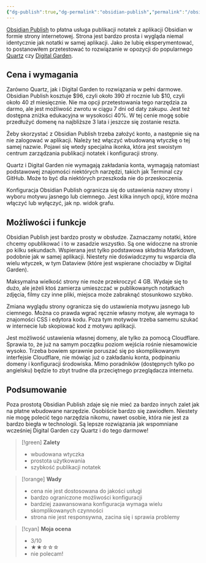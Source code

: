 ```yaml
---
{"dg-publish":true,"dg-permalink":"obsidian-publish","permalink":"/obsidian-publish/","tags":["Obsidian"],"updated":"2024-06-30"}
---
```



[Obsidian Publish](https://obsidian.md/publish) to płatna usługa publikacji notatek z aplikacji Obsidian w formie strony internetowej. Strona jest bardzo prosta i wygląda niemal identycznie jak notatki w samej aplikacji. Jako że lubię eksperymentować, to postanowiłem przetestować to rozwiązanie w opozycji do popularnego [Quartz](https://quartz.jzhao.xyz) czy [Digital Garden](https://dg-docs.ole.dev).

## Cena i wymagania

Zarówno Quartz, jak i Digital Garden to rozwiązania w pełni darmowe. Obsidian Publish kosztuje $96, czyli około 390 zł rocznie lub $10, czyli około 40 zł miesięcznie. Nie ma opcji przetestowania tego narzędzia za darmo, ale jest możliwość zwrotu w ciągu 7 dni od daty zakupu. Jest też dostępna zniżka edukacyjna w wysokości 40%. W tej cenie mogę sobie przedłużyć domenę na najbliższe 3 lata i jeszcze się zostanie reszta.

Żeby skorzystać z Obsidian Publish trzeba założyć konto, a następnie się na nie zalogować w aplikacji. Należy też włączyć wbudowaną wtyczkę o tej samej nazwie. Pojawi się wtedy specjalna ikonka, która jest swoistym centrum zarządzania publikacji notatek i konfiguracji strony.

Quartz i Digital Garden nie wymagają zakładania konta, wymagają natomiast podstawowej znajomości niektórych narzędzi, takich jak Terminal czy GitHub. Może to być dla niektórych przeszkoda nie do przeskoczenia.

Konfiguracja Obsidian Publish ogranicza się do ustawienia nazwy strony i wyboru motywu jasnego lub ciemnego. Jest kilka innych opcji, które można włączyć lub wyłączyć, jak np. widok grafu.

## Możliwości i funkcje

Obsidian Publish jest bardzo prosty w obsłudze. Zaznaczamy notatki, które chcemy opublikować i to w zasadzie wszystko. Są one widoczne na stronie po kilku sekundach. Wspierana jest tylko podstawowa składnia Markdown, podobnie jak w samej aplikacji. Niestety nie doświadczymy tu wsparcia dla wielu wtyczek, w tym Dataview (które jest wspierane chociażby w Digital Garden).

Maksymalna wielkość strony nie może przekroczyć 4 GB. Wydaje się to dużo, ale jeżeli ktoś zamierza umieszczać w publikowanych notatkach zdjęcia, filmy czy inne pliki, miejsca może zabraknąć stosunkowo szybko.

Zmiana wyglądu strony ogranicza się do ustawienia motywu jasnego lub ciemnego. Można co prawda wgrać ręcznie własny motyw, ale wymaga to znajomości CSS i edytora kodu. Poza tym motywów trzeba samemu szukać w internecie lub skopiować kod z motywu aplikacji.

Jest możliwość ustawienia własnej domeny, ale tylko za pomocą Cloudflare. Sprawia to, że już na samym początku poziom wejścia rośnie niesamowicie wysoko. Trzeba bowiem sprawnie poruszać się po skomplikowanym interfejsie Cloudflare, nie mówiąc już o zakładaniu konta, podpinaniu domeny i konfiguracji środowiska. Mimo poradników (dostępnych tylko po angielsku) będzie to zbyt trudne dla przeciętnego przeglądacza internetu.

## Podsumowanie

Poza prostotą Obsidian Publish zdaje się nie mieć za bardzo innych zalet jak na płatne wbudowane narzędzie. Osobiście bardzo się zawiodłem. Niestety nie mogę polecić tego narzędzia nikomu, nawet osobie, która nie jest za bardzo biegła w technologii. Są lepsze rozwiązania jak wspomniane wcześniej Digital Garden czy Quartz i do tego darmowe!

> [!green] **Zalety**
> - wbudowana wtyczka
> - prostota użytkowania
> - szybkość publikacji notatek

> [!orange] **Wady**
> - cena nie jest dostosowana do jakości usługi
> - bardzo ograniczone możliwości konfiguracji
> - bardziej zaawansowana konfiguracja wymaga wielu skomplikowanych czynności
> - strona nie jest responsywna, zacina się i sprawia problemy

> [!cyan] **Moja ocena**
> - 3/10
> - ★★☆☆☆
> - nie polecam!
